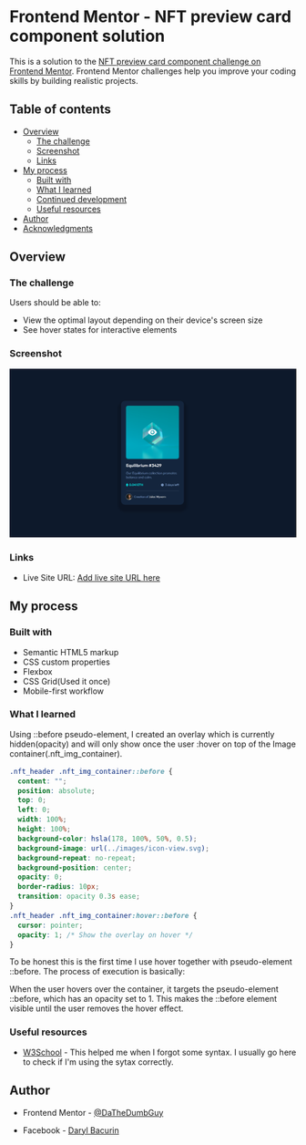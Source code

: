 # Frontend Mentor - NFT preview card component solution

This is a solution to the [NFT preview card component challenge on Frontend Mentor](https://www.frontendmentor.io/challenges/nft-preview-card-component-SbdUL_w0U). Frontend Mentor challenges help you improve your coding skills by building realistic projects.

## Table of contents

- [Overview](#overview)
  - [The challenge](#the-challenge)
  - [Screenshot](#screenshot)
  - [Links](#links)
- [My process](#my-process)
  - [Built with](#built-with)
  - [What I learned](#what-i-learned)
  - [Continued development](#continued-development)
  - [Useful resources](#useful-resources)
- [Author](#author)
- [Acknowledgments](#acknowledgments)

## Overview

### The challenge

Users should be able to:

- View the optimal layout depending on their device's screen size
- See hover states for interactive elements

### Screenshot

![](./screenshot.png)

### Links

- Live Site URL: [Add live site URL here](https://dathedumbguy.github.io/FEM_nft_preview_card/)

## My process

### Built with

- Semantic HTML5 markup
- CSS custom properties
- Flexbox
- CSS Grid(Used it once)
- Mobile-first workflow

### What I learned

Using ::before pseudo-element, I created an overlay which is currently hidden(opacity) and will only show once the user :hover on top of the Image container(.nft_img_container).

```css
.nft_header .nft_img_container::before {
  content: "";
  position: absolute;
  top: 0;
  left: 0;
  width: 100%;
  height: 100%;
  background-color: hsla(178, 100%, 50%, 0.5);
  background-image: url(../images/icon-view.svg);
  background-repeat: no-repeat;
  background-position: center;
  opacity: 0;
  border-radius: 10px;
  transition: opacity 0.3s ease;
}
.nft_header .nft_img_container:hover::before {
  cursor: pointer;
  opacity: 1; /* Show the overlay on hover */
}
```

To be honest this is the first time I use hover together with pseudo-element ::before. The process of execution is basically:

When the user hovers over the container, it targets the pseudo-element ::before, which has an opacity set to 1. This makes the ::before element visible until the user removes the hover effect.

### Useful resources

- [W3School](https://www.w3schools.com/) - This helped me when I forgot some syntax. I usually go here to check if I'm using the sytax correctly.

## Author

- Frontend Mentor - [@DaTheDumbGuy](https://www.frontendmentor.io/profile/DaTheDumbGuy)

- Facebook - [Daryl Bacurin](https://www.facebook.com/profile.php?id=100087293514427)
